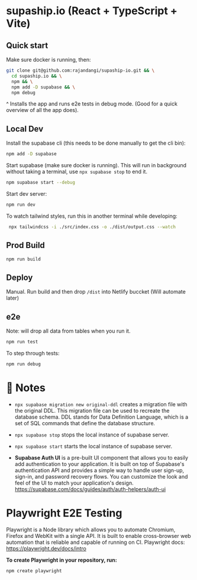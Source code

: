 # supaship.io (React + TypeScript + Vite)

## Quick start

Make sure docker is running, then:

```bash
git clone git@github.com:rajandangi/supaship-io.git && \
  cd supaship.io && \
  npm && \
  npm add -D supabase && \
  npm debug
```

^ Installs the app and runs e2e tests in debug mode. (Good for a quick overview of all the app does).

## Local Dev

Install the supabase cli (this needs to be done manually to get the cli bin):

```bash
npm add -D supabase
```

Start supabase (make sure docker is running). This will run in background without taking a terminal, use `npx supabase stop` to end it.

```bash
npm supabase start --debug
```

Start dev server:

```bash
npm run dev
```

To watch tailwind styles, run this in another terminal while developing:

```bash
 npx tailwindcss -i ./src/index.css -o ./dist/output.css --watch
```

## Prod Build

```bash
npm run build
```

## Deploy

Manual. Run build and then drop `/dist` into Netlify buccket
(Will automate later)

## e2e

Note: will drop all data from tables when you run it.

```bash
npm run test
```

To step through tests:

```bash
npm run debug
```

# 📝 Notes

- `npx supabase migration new original-ddl` creates a migration file with the original DDL. This migration file can be used to recreate the database schema. DDL stands for Data Definition Language, which is a set of SQL commands that define the database structure.

- `npx supabase stop` stops the local instance of supabase server.

- `npx supabase start` starts the local instance of supabase server.

- __Supabase Auth UI__ is a pre-built UI component that allows you to easily add authentication to your application. It is built on top of Supabase's authentication API and provides a simple way to handle user sign-up, sign-in, and password recovery flows. You can customize the look and feel of the UI to match your application's design. https://supabase.com/docs/guides/auth/auth-helpers/auth-ui


# Playwright E2E Testing
Playwright is a Node library which allows you to automate Chromium, Firefox and WebKit with a single API. It is built to enable cross-browser web automation that is reliable and capable of running on CI.
Playwright docs: https://playwright.dev/docs/intro

**To create Playwright in your repository, run:**

```bash
npm create playwright
```
